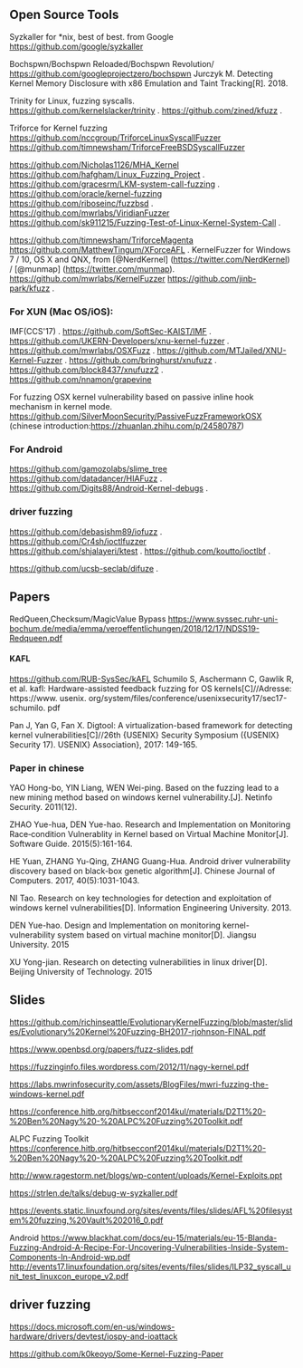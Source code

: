 
## Open Source Tools
Syzkaller for \*nix, best of best. from Google  
https://github.com/google/syzkaller 

Bochspwn/Bochspwn Reloaded/Bochspwn Revolution/  
https://github.com/googleprojectzero/bochspwn
Jurczyk M. Detecting Kernel Memory Disclosure with x86 Emulation and Taint Tracking[R]. 2018.

Trinity for Linux, fuzzing syscalls.  
https://github.com/kernelslacker/trinity . 
https://github.com/zined/kfuzz . 

Triforce for Kernel fuzzing
https://github.com/nccgroup/TriforceLinuxSyscallFuzzer
https://github.com/timnewsham/TriforceFreeBSDSyscallFuzzer

https://github.com/Nicholas1126/MHA_Kernel
https://github.com/hafgham/Linux_Fuzzing_Project . 
https://github.com/gracesrm/LKM-system-call-fuzzing . 
https://github.com/oracle/kernel-fuzzing  
https://github.com/riboseinc/fuzzbsd . 
https://github.com/mwrlabs/ViridianFuzzer 
https://github.com/sk911215/Fuzzing-Test-of-Linux-Kernel-System-Call . 


https://github.com/timnewsham/TriforceMagenta
https://github.com/MatthewTingum/XForceAFL .
KernelFuzzer for Windows 7 / 10, OS X and QNX, from [@NerdKernel] (https://twitter.com/NerdKernel) / [@munmap] (https://twitter.com/munmap).   
https://github.com/mwrlabs/KernelFuzzer 
https://github.com/jinb-park/kfuzz . 
### For XUN (Mac OS/iOS):  
IMF(CCS'17) . 
https://github.com/SoftSec-KAIST/IMF . 
https://github.com/UKERN-Developers/xnu-kernel-fuzzer . 
https://github.com/mwrlabs/OSXFuzz . 
https://github.com/MTJailed/XNU-Kernel-Fuzzer . 
https://github.com/bringhurst/xnufuzz . 
https://github.com/block8437/xnufuzz2 . 
https://github.com/nnamon/grapevine
 
For fuzzing OSX kernel vulnerability based on passive inline hook mechanism in kernel mode. 
https://github.com/SilverMoonSecurity/PassiveFuzzFrameworkOSX (chinese introduction:https://zhuanlan.zhihu.com/p/24580787) 

### For Android
https://github.com/gamozolabs/slime_tree
https://github.com/datadancer/HIAFuzz . 
https://github.com/Digits88/Android-Kernel-debugs . 

### driver fuzzing
https://github.com/debasishm89/iofuzz . 
https://github.com/Cr4sh/ioctlfuzzer  
https://github.com/shjalayeri/ktest . 
https://github.com/koutto/ioctlbf . 

https://github.com/ucsb-seclab/difuze . 


## Papers 

RedQueen,Checksum/MagicValue Bypass 
https://www.syssec.ruhr-uni-bochum.de/media/emma/veroeffentlichungen/2018/12/17/NDSS19-Redqueen.pdf 



#### KAFL
https://github.com/RUB-SysSec/kAFL
Schumilo S, Aschermann C, Gawlik R, et al. kafl: Hardware-assisted feedback fuzzing for OS kernels[C]//Adresse: https://www. usenix. org/system/files/conference/usenixsecurity17/sec17-schumilo. pdf

Pan J, Yan G, Fan X. Digtool: A virtualization-based framework for detecting kernel vulnerabilities[C]//26th {USENIX} Security Symposium ({USENIX} Security 17). USENIX} Association}, 2017: 149-165.

### Paper in chinese 
  YAO Hong-bo, YIN Liang, WEN Wei-ping. Based on the fuzzing lead to a new mining method based on windows kernel vulnerability.[J]. Netinfo Security. 2011(12).  
  
  ZHAO Yue-hua, DEN Yue-hao. Research and Implementation on Monitoring Race‐condition Vulnerablity in Kernel based on Virtual Machine Monitor[J]. Software Guide. 2015(5):161-164.
  
  HE Yuan, ZHANG Yu-Qing, ZHANG Guang-Hua. Android driver vulnerability discovery based on black-box genetic algorithm[J]. Chinese Journal of Computers. 2017, 40(5):1031-1043. 
  
  NI Tao. Research on key technologies for detection and exploitation of windows kernel vulnerabilities[D]. Information Engineering University. 2013. 

  DEN Yue-hao. Design and Implementation on monitoring kernel-vulnerability system based on virtual machine monitor[D]. Jiangsu University. 2015 
  
  XU Yong-jian. Research on detecting vulnerabilities in linux driver[D]. Beijing University of Technology. 2015 

## Slides 
https://github.com/richinseattle/EvolutionaryKernelFuzzing/blob/master/slides/Evolutionary%20Kernel%20Fuzzing-BH2017-rjohnson-FINAL.pdf

https://www.openbsd.org/papers/fuzz-slides.pdf 

https://fuzzinginfo.files.wordpress.com/2012/11/nagy-kernel.pdf 

https://labs.mwrinfosecurity.com/assets/BlogFiles/mwri-fuzzing-the-windows-kernel.pdf 

https://conference.hitb.org/hitbsecconf2014kul/materials/D2T1%20-%20Ben%20Nagy%20-%20ALPC%20Fuzzing%20Toolkit.pdf 

ALPC Fuzzing Toolkit https://conference.hitb.org/hitbsecconf2014kul/materials/D2T1%20-%20Ben%20Nagy%20-%20ALPC%20Fuzzing%20Toolkit.pdf 

http://www.ragestorm.net/blogs/wp-content/uploads/Kernel-Exploits.ppt

https://strlen.de/talks/debug-w-syzkaller.pdf 

https://events.static.linuxfound.org/sites/events/files/slides/AFL%20filesystem%20fuzzing,%20Vault%202016_0.pdf 

Android 
https://www.blackhat.com/docs/eu-15/materials/eu-15-Blanda-Fuzzing-Android-A-Recipe-For-Uncovering-Vulnerabilities-Inside-System-Components-In-Android-wp.pdf 
http://events17.linuxfoundation.org/sites/events/files/slides/ILP32_syscall_unit_test_linuxcon_europe_v2.pdf 

## driver fuzzing
https://docs.microsoft.com/en-us/windows-hardware/drivers/devtest/iospy-and-ioattack 

https://github.com/k0keoyo/Some-Kernel-Fuzzing-Paper
